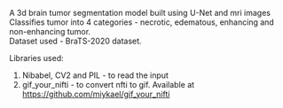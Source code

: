 A 3d brain tumor segmentation model built using U-Net and mri images <br>
Classifies tumor into 4 categories - necrotic, edematous, enhancing and non-enhancing tumor. <br>
Dataset used - BraTS-2020 dataset. <br>

Libraries used: <br>
1. Nibabel, CV2 and PIL - to read the input <br>
2. gif_your_nifti - to convert nfti to gif. Available at https://github.com/miykael/gif_your_nifti 
